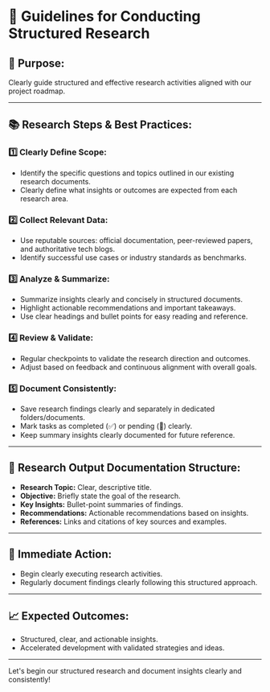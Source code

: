 # 📌 Guidelines for Conducting Structured Research

## 🎯 **Purpose:**
Clearly guide structured and effective research activities aligned with our project roadmap.

---

## 📚 **Research Steps & Best Practices:**

### 1️⃣ **Clearly Define Scope:**
- Identify the specific questions and topics outlined in our existing research documents.
- Clearly define what insights or outcomes are expected from each research area.

### 2️⃣ **Collect Relevant Data:**
- Use reputable sources: official documentation, peer-reviewed papers, and authoritative tech blogs.
- Identify successful use cases or industry standards as benchmarks.

### 3️⃣ **Analyze & Summarize:**
- Summarize insights clearly and concisely in structured documents.
- Highlight actionable recommendations and important takeaways.
- Use clear headings and bullet points for easy reading and reference.

### 4️⃣ **Review & Validate:**
- Regular checkpoints to validate the research direction and outcomes.
- Adjust based on feedback and continuous alignment with overall goals.

### 5️⃣ **Document Consistently:**
- Save research findings clearly and separately in dedicated folders/documents.
- Mark tasks as completed (✅) or pending (🔲) clearly.
- Keep summary insights clearly documented for future reference.

---

## 📂 **Research Output Documentation Structure:**

- **Research Topic:** Clear, descriptive title.
- **Objective:** Briefly state the goal of the research.
- **Key Insights:** Bullet-point summaries of findings.
- **Recommendations:** Actionable recommendations based on insights.
- **References:** Links and citations of key sources and examples.

---

## 📅 **Immediate Action:**
- Begin clearly executing research activities.
- Regularly document findings clearly following this structured approach.

---

## 📈 **Expected Outcomes:**
- Structured, clear, and actionable insights.
- Accelerated development with validated strategies and ideas.

---

Let's begin our structured research and document insights clearly and consistently! 